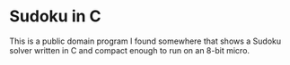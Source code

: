 # Sudoku in C

This is a public domain program I found somewhere that shows a Sudoku solver written in 
C and compact enough to run on an 8-bit micro.  
